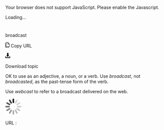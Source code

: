 Your browser does not support JavaScript. Please enable the Javascript.

Loading...

# 

broadcast

![Copy URL](broadcast_files/Copy.png)
Copy URL

![Download](broadcast_files/Download.png)

Download topic

OK to use as an adjective, a noun, or a verb. Use *broadcast*, not *broadcasted*, as the past-tense form of the verb.

Use *webcast* to refer to a broadcast delivered on the web.

![In progress](broadcast_files/activity-large.gif)

URL :
